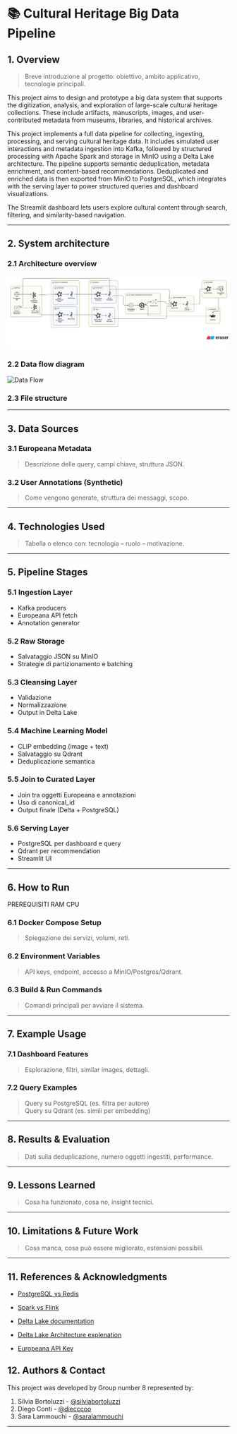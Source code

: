 # 📚 Cultural Heritage Big Data Pipeline

## 1. Overview
> Breve introduzione al progetto: obiettivo, ambito applicativo, tecnologie principali.

This project aims to design and prototype a big data system that supports the digitization, analysis, and exploration of large-scale cultural heritage collections. These include artifacts, manuscripts, images, and user-contributed metadata from museums, libraries, and historical archives.

This project implements a full data pipeline for collecting, ingesting, processing, and serving cultural heritage data. It includes simulated user interactions and metadata ingestion into Kafka, followed by structured processing with Apache Spark and storage in MinIO using a Delta Lake architecture.
The pipeline supports semantic deduplication, metadata enrichment, and content-based recommendations. Deduplicated and enriched data is then exported from MinIO to PostgreSQL, which integrates with the serving layer to power structured queries and dashboard visualizations.

The Streamlit dashboard lets users explore cultural content through search, filtering, and similarity-based navigation.

---

## 2. System architecture

### 2.1 Architecture overview

![Architecture](data/system_architecture.jpeg)

### 2.2 Data flow diagram

![Data Flow](data/data_flow_architecture.png)

### 2.3 File structure

---

## 3. Data Sources

### 3.1 Europeana Metadata
> Descrizione delle query, campi chiave, struttura JSON.

### 3.2 User Annotations (Synthetic)
> Come vengono generate, struttura dei messaggi, scopo.

---

## 4. Technologies Used
> Tabella o elenco con: tecnologia – ruolo – motivazione.

---

## 5. Pipeline Stages

### 5.1 Ingestion Layer
- Kafka producers
- Europeana API fetch
- Annotation generator

### 5.2 Raw Storage
- Salvataggio JSON su MinIO
- Strategie di partizionamento e batching

### 5.3 Cleansing Layer
- Validazione
- Normalizzazione
- Output in Delta Lake

### 5.4 Machine Learning Model
- CLIP embedding (image + text)
- Salvataggio su Qdrant
- Deduplicazione semantica

### 5.5 Join to Curated Layer
- Join tra oggetti Europeana e annotazioni
- Uso di canonical_id
- Output finale (Delta + PostgreSQL)

### 5.6 Serving Layer
- PostgreSQL per dashboard e query
- Qdrant per recommendation
- Streamlit UI

---

## 6. How to Run
PREREQUISITI RAM CPU
### 6.1 Docker Compose Setup
> Spiegazione dei servizi, volumi, reti.

### 6.2 Environment Variables
> API keys, endpoint, accesso a MinIO/Postgres/Qdrant.

### 6.3 Build & Run Commands
> Comandi principali per avviare il sistema.

---

## 7. Example Usage

### 7.1 Dashboard Features
> Esplorazione, filtri, similar images, dettagli.

### 7.2 Query Examples
> Query su PostgreSQL (es. filtra per autore)  
> Query su Qdrant (es. simili per embedding)

---

## 8. Results & Evaluation
> Dati sulla deduplicazione, numero oggetti ingestiti, performance.

---
## 9. Lessons Learned
> Cosa ha funzionato, cosa no, insight tecnici.

---
## 10. Limitations & Future Work
> Cosa manca, cosa può essere migliorato, estensioni possibili.

---
## 11. References & Acknowledgments

- [PostgreSQL vs Redis](https://risingwave.com/blog/postgresql-vs-redis-performance-and-use-case-comparison/)

- [Spark vs Flink](https://www.datacamp.com/blog/flink-vs-spark)

- [Delta Lake documentation](https://delta.io/)

- [Delta Lake Architecture explenation](https://medium.com/codex/delta-lake-architecture-simplifying-data-engineering-analytics-needs-8d8be8459678)

- [Europeana API Key](https://pro.europeana.eu/page/get-api)


## 12. Authors & Contact
This project was developed by Group number 8 represented by:

1. Silvia Bortoluzzi - [@silviabortoluzzi](https://github.com/silviabortoluzzi)
2. Diego Conti - [@diecccoo](https://github.com/diecccoo)
3. Sara Lammouchi - [@saralammouchi](https://github.com/saralammouchi)

---

